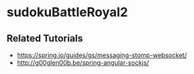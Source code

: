 # sudokuBattleRoyal2

## Related Tutorials
* https://spring.io/guides/gs/messaging-stomp-websocket/
* http://g00glen00b.be/spring-angular-sockjs/
